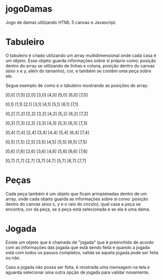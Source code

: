# jogoDamas

Jogo de damas utilizando HTML 5 canvas e Javascript.

# Tabuleiro

O tabuleiro é criado utilizando um array multidimensional onde cada casa é um objeto. Esse objeto guarda informações sobre si próprio como: posição dentro do array se utilizando de linhas e coluna, posição dentro do canvas (eixo x e y, além do tamanho), cor, e também se contém uma peça sobre ele.

Segue exemplo de como é o tabuleiro mostrando as posições do array:

[0,0] [1,0] [2,0] [3,0] [4,0] [5,0] [6,0] [7,0]

[0,1] [1,1] [2,1] [3,1] [4,1] [5,1] [6,1] [7,1]

[0,2] [1,2] [2,2] [3,2] [4,2] [5,2] [6,2] [7,2]

[0,3] [1,3] [2,3] [3,3] [4,3] [5,3] [6,3] [7,3]

[0,4] [1,4] [2,4] [3,4] [4,4] [5,4] [6,4] [7,4]

[0,5] [1,5] [2,5] [3,5] [4,5] [5,5] [6,5] [7,5]

[0,6] [1,6] [2,6] [3,6] [4,6] [5,6] [6,6] [7,6]

[0,7] [1,7] [2,7] [3,7] [4,7] [5,7] [6,7] [7,7]


# Peças

Cada peça também é um objeto que ficam armazenadas dentro de um array, onde cada objeto guarda as informações sobre si como: posição dentro do canvas (eixo x, y e o raio do circulo), qual casa a peça se encontra, cor da peça, se a peça está selecionada e se ela é uma dama.

# Jogada

Existe um objeto que é chamado de "jogada" que é preenchido de acordo com as informações das jogada que está sendo feita e quando a jogada está com todos os passos completos, valida se aquela jogada pode ser feita ou não.

Caso a jogada não possa ser feita, é mostrada uma mensagem na tela e aguarda selecionar uma outra opção de jogada para validar novamente.
